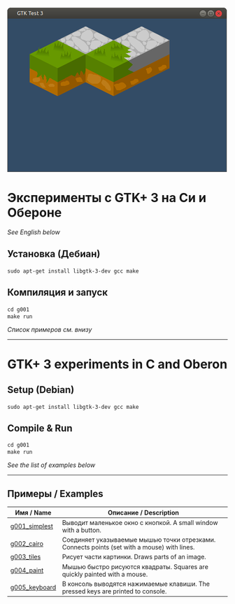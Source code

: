 ![GTK+ 3 program in C screenshot](screenshot.png)

# Эксперименты с GTK+ 3 на Си и Обероне

*See English below*

## Установка (Дебиан)
```
sudo apt-get install libgtk-3-dev gcc make
```

## Компиляция и запуск
```
cd g001
make run
```

*Список примеров см. внизу*

-----------

# GTK+ 3 experiments in C and Oberon

## Setup (Debian)
```
sudo apt-get install libgtk-3-dev gcc make
```

## Compile & Run
```
cd g001
make run
```

*See the list of examples below*

-----------

## Примеры / Examples

| Имя / Name | Описание / Description |
| --------- | ----------- |
| [g001\_simplest](g001_simplest/gtk1.c) | Выводит маленькое окно с кнопкой. A small window with a button. |
| [g002\_cairo](g002_cairo/gtk2.c) | Соединяет указываемые мышью точки отрезками. Connects points (set with a mouse) with lines. |
| [g003\_tiles](g003_tiles/gtk3.c) | Рисует части картинки. Draws parts of an image. |
| [g004\_paint](g004_paint/gtk4.c) | Мышью быстро рисуются квадраты. Squares are quickly painted with a mouse. |
| [g005\_keyboard](g005_keyboard/gtk4.c) | В консоль выводятся нажимаемые клавиши. The pressed keys are printed to console. |
